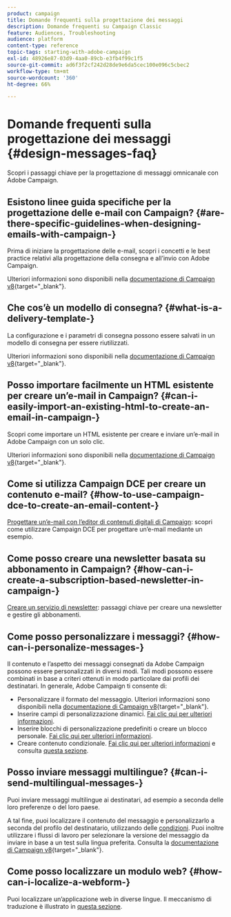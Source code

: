 ```yaml
---
product: campaign
title: Domande frequenti sulla progettazione dei messaggi
description: Domande frequenti su Campaign Classic
feature: Audiences, Troubleshooting
audience: platform
content-type: reference
topic-tags: starting-with-adobe-campaign
exl-id: 48926e87-03d9-4aa0-89cb-e3fb4f99c1f5
source-git-commit: ad6f3f2cf242d28de9e6da5cec100e096c5cbec2
workflow-type: tm+mt
source-wordcount: '360'
ht-degree: 66%

---
```


# Domande frequenti sulla progettazione dei messaggi {#design-messages-faq}



Scopri i passaggi chiave per la progettazione di messaggi omnicanale con Adobe Campaign.

## Esistono linee guida specifiche per la progettazione delle e-mail con Campaign? {#are-there-specific-guidelines-when-designing-emails-with-campaign-}

Prima di iniziare la progettazione delle e-mail, scopri i concetti e le best practice relativi alla progettazione della consegna e all’invio con Adobe Campaign.

Ulteriori informazioni sono disponibili nella [documentazione di Campaign v8](https://experienceleague.adobe.com/docs/campaign/campaign-v8/send/delivery-best-practices.html){target="_blank"}.

## Che cos’è un modello di consegna? {#what-is-a-delivery-template-}

La configurazione e i parametri di consegna possono essere salvati in un modello di consegna per essere riutilizzati.

Ulteriori informazioni sono disponibili nella [documentazione di Campaign v8](https://experienceleague.adobe.com/docs/campaign/campaign-v8/send/create-templates.html){target="_blank"}.

## Posso importare facilmente un HTML esistente per creare un’e-mail in Campaign? {#can-i-easily-import-an-existing-html-to-create-an-email-in-campaign-}

Scopri come importare un HTML esistente per creare e inviare un’e-mail in Adobe Campaign con un solo clic.

Ulteriori informazioni sono disponibili nella [documentazione di Campaign v8](https://experienceleague.adobe.com/docs/campaign/campaign-v8/send/emails/defining-the-email-content.html#message-content){target="_blank"}.

## Come si utilizza Campaign DCE per creare un contenuto e-mail? {#how-to-use-campaign-dce-to-create-an-email-content-}

[Progettare un’e-mail con l’editor di contenuti digitali di Campaign](../../web/using/use-case-creating-an-email-delivery.md): scopri come utilizzare Campaign DCE per progettare un’e-mail mediante un esempio.

## Come posso creare una newsletter basata su abbonamento in Campaign? {#how-can-i-create-a-subscription-based-newsletter-in-campaign-}

[Creare un servizio di newsletter](../../delivery/using/managing-subscriptions.md): passaggi chiave per creare una newsletter e gestire gli abbonamenti.

## Come posso personalizzare i messaggi? {#how-can-i-personalize-messages-}

Il contenuto e l’aspetto dei messaggi consegnati da Adobe Campaign possono essere personalizzati in diversi modi. Tali modi possono essere combinati in base a criteri ottenuti in modo particolare dai profili dei destinatari. In generale, Adobe Campaign ti consente di:

* Personalizzare il formato del messaggio. Ulteriori informazioni sono disponibili nella [documentazione di Campaign v8](https://experienceleague.adobe.com/docs/campaign/campaign-v8/send/emails/defining-the-email-content.html#message-content){target="_blank"}.
* Inserire campi di personalizzazione dinamici. [Fai clic qui per ulteriori informazioni](../../delivery/using/personalization-fields.md).
* Inserire blocchi di personalizzazione predefiniti o creare un blocco personale. [Fai clic qui per ulteriori informazioni](../../delivery/using/personalization-blocks.md).
* Creare contenuto condizionale. [Fai clic qui per ulteriori informazioni](../../delivery/using/conditional-content.md) e consulta [questa sezione](../../delivery/using/conditional-content.md).

## Posso inviare messaggi multilingue? {#can-i-send-multilingual-messages-}

Puoi inviare messaggi multilingue ai destinatari, ad esempio a seconda delle loro preferenze o del loro paese.

A tal fine, puoi localizzare il contenuto del messaggio e personalizzarlo a seconda del profilo del destinatario, utilizzando delle [condizioni](../../delivery/using/conditional-content.md). Puoi inoltre utilizzare i flussi di lavoro per selezionare la versione del messaggio da inviare in base a un test sulla lingua preferita. Consulta la [documentazione di Campaign v8](https://experienceleague.adobe.com/docs/campaign/automation/workflows/wf-activities/targeting-activities/split.html){target="_blank"}.

## Come posso localizzare un modulo web? {#how-can-i-localize-a-webform-}

Puoi localizzare un’applicazione web in diverse lingue. Il meccanismo di traduzione è illustrato in [questa sezione](../../web/using/translating-a-web-form.md).
